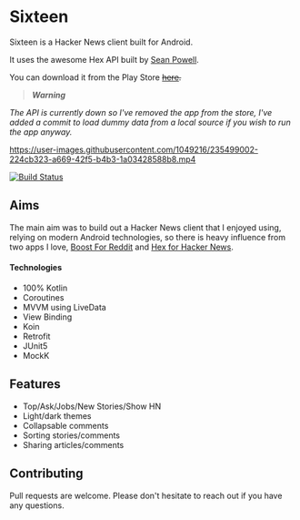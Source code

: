 # Sixteen

Sixteen is a Hacker News client built for Android.

It uses the awesome Hex API built by [Sean Powell](https://github.com/longdivision).

You can download it from the Play Store ~~[here](https://play.google.com/store/apps/details?id=com.jamie.hn).~~

> _**Warning**_

_The API is currently down so I've removed the app from the store, I've added a commit to load dummy data from a local source if you wish to run the app anyway._

https://user-images.githubusercontent.com/1049216/235499002-224cb323-a669-42f5-b4b3-1a03428588b8.mp4

[![Build Status](https://app.bitrise.io/app/3c4606e5aebc5596/status.svg?token=ft5H3qSRsaT-xrYWZtAawQ&branch=master)](https://app.bitrise.io/app/3c4606e5aebc5596)

## Aims

The main aim was to build out a Hacker News client that I enjoyed using, relying on modern Android technologies, so there is heavy influence from two apps I love, [Boost For Reddit](https://play.google.com/store/apps/details?id=com.rubenmayayo.reddit&hl=en_GB&gl=US) and [Hex for Hacker News](https://play.google.com/store/apps/details?id=com.hexforhn.hex&hl=en_GB&gl=US).

#### Technologies
- 100% Kotlin
- Coroutines
- MVVM using LiveData
- View Binding
- Koin
- Retrofit
 - JUnit5
 - MockK

## Features
- Top/Ask/Jobs/New Stories/Show HN
- Light/dark themes
- Collapsable comments
- Sorting stories/comments
- Sharing articles/comments

## Contributing
Pull requests are welcome. Please don't hesitate to reach out if you have any questions.
